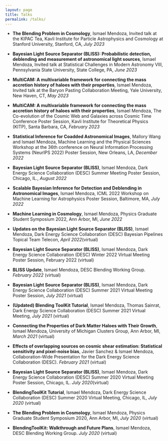 ```yaml
---
layout: page
title: Talks
permalink: /talks/
---
```


- **The Blending Problem in Cosmology**, Ismael Mendoza, Invited talk at the KIPAC Tea, Kavli Institute for Particle Astrophysics and Cosmology at Stanford University, Stanford, CA, *July 2023*

- **Bayesian Light Source Separator (BLISS): Probabilistic detection, deblending and measurement of astronomical light sources**, Ismael Mendoza, Invited talk at Statistical Challenges in Modern Astronomy VIII, Pennsylvania State University, State College, PA, *June 2023*

- **MultiCAM: A multivariable framework for connecting the mass accretion history of haloes with their properties**, Ismael Mendoza, Invited talk at the Baryon Pasting Collaboration Meeting, Yale University, New Haven, CT, *May 2023*

- **MultiCAM: A multivariable framework for connecting the mass accretion history of haloes with their properties**, Ismael Mendoza, The Co-evolution of the Cosmic Web and Galaxies across Cosmic Time Conference Poster Session, Kavli Institute for Theoretical Physics (KITP), Santa Barbara, CA, *February 2023*

- **Statistical Inference for Coadded Astronomical Images**, Mallory Wang and Ismael Mendoza, Machine Learning and the Physical Sciences Workshop at the 36th conference on Neural Information Processing Systems (NeurIPS 2022) Poster Session, New Orleans, LA, *December 2022*

- **Bayesian Light Source Separator (BLISS)**, Ismael Mendoza, Dark Energy Science Collaboration (DESC) Summer Meeting Poster Session, Chicago, IL., *August 2022*

- **Scalable Bayesian Inference for Detection and Deblending in Astronomical Images**, Ismael Mendoza, ICML 2022 Workshop on Machine Learning for Astrophysics Poster Session, Baltimore, MA, *July 2022*

- **Machine Learning in Cosmology**, Ismael Mendoza, Physics Graduate Student Symposium 2022, Ann Arbor, MI, *June 2022*

- **Updates on the Bayesian Light Source Separator (BLISS)**, Ismael Mendoza, Dark Energy Science Collaboration (DESC) Bayesian Pipelines Topical Team Telecon, *April 2022*(virtual)

- **Bayesian Light Source Separator (BLISS)**, Ismael Mendoza, Dark Energy Science Collaboration (DESC) Winter 2022 Virtual Meeting Poster Session, February 2022 (virtual)

- **BLISS Update**, Ismael Mendoza, DESC Blending Working Group. *February 2022* (virtual)

- **Bayesian Light Source Separator (BLISS)**, Ismael Mendoza, Dark Energy Science Collaboration (DESC) Summer 2021 Virtual Meeting Poster Session, *July 2021* (virtual)

- **(Updated) Blending ToolKit Tutorial**, Ismael Mendoza, Thomas Sainrat, Dark Energy Science Collaboration (DESC) Summer 2021 Virtual Meeting, *July 2021* (virtual)

- **Connecting the Properties of Dark Matter Haloes with Their Growth**, Ismael Mendoza, University of Michigan Clusters Group, Ann Arbor, MI, *March 2021* (virtual)

- **Effects of overlapping sources on cosmic shear estimation: Statistical sensitivity and pixel-noise bias**, Javier Sanchez & Ismael Mendoza, Collaboration-Wide Presentation for the Dark Energy Science Collaboration (DESC). *February 2021* (virtual)

- **Bayesian Light Source Separator (BLISS)**, Ismael Mendoza, Dark Energy Science Collaboration (DESC) Summer 2020 Virtual Meeting Poster Session, Chicago, IL. *July 2020*(virtual)

- **BlendingToolKit Tutorial**, Ismael Mendoza, Dark Energy Science Collaboration (DESC) Summer 2020 Virtual Meeting, Chicago, IL, *July 2020* (virtual)

- **The Blending Problem in Cosmology**, Ismael Mendoza, Physics Graduate Student Symposium 2020, Ann Arbor, MI, *July 2020* (virtual)

- **BlendingToolKit: Walkthrough and Future Plans**, Ismael Mendoza, DESC Blending Working Group. *July 2020* (virtual)
